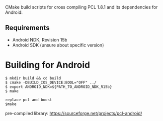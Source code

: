 CMake build scripts for cross compiling PCL 1.8.1 and its dependencies for Android.

## Requirements

* Android NDK, Revision 15b
* Android SDK (unsure about specific version)

# Building for Android

    $ mkdir build && cd build
    $ cmake -DBUILD_IOS_DEVICE:BOOL="OFF" ../
    $ export ANDROID_NDK=${PATH_TO_ANDROID_NDK_R15b}
    $ make
    
    replace pcl and boost
    $make
pre-compiled library: https://sourceforge.net/projects/pcl-android/
